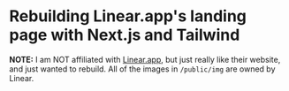 # Rebuilding Linear.app's landing page with Next.js and Tailwind

**NOTE:** I am NOT affiliated with [Linear.app](https://linear.app/), but just really like their website, and just wanted to rebuild. All of the images in `/public/img` are owned by Linear.

